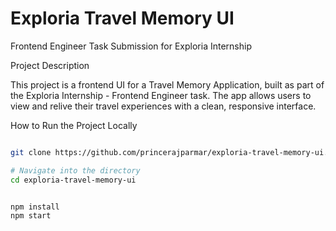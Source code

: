 # Exploria Travel Memory UI

Frontend Engineer Task Submission for Exploria Internship

Project Description

This project is a frontend UI for a Travel Memory Application, built as part of the Exploria Internship - Frontend Engineer task. The app allows users to view and relive their travel experiences with a clean, responsive interface.





How to Run the Project Locally

```bash

git clone https://github.com/princerajparmar/exploria-travel-memory-ui.git

# Navigate into the directory
cd exploria-travel-memory-ui


npm install
npm start
